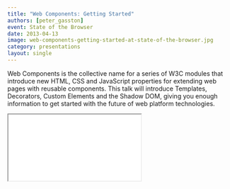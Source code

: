 ```yaml
---
title: "Web Components: Getting Started"
authors: [peter_gasston]
event: State of the Browser
date: 2013-04-13
image: web-components-getting-started-at-state-of-the-browser.jpg
category: presentations
layout: single
---
```


Web Components is the collective name for a series of W3C modules that introduce
new HTML, CSS and JavaScript properties for extending web pages with reusable
components. This talk will introduce Templates, Decorators, Custom Elements and
the Shadow DOM, giving you enough information to get started with the future of
web platform technologies.

<!-- Read more -->

<div class="video-wrap">
    <iframe src="//player.vimeo.com/video/68212204?byline=0&amp;portrait=0&amp;color=ff9933"></iframe>
</div>

<script async class="speakerdeck-embed" data-id="c2179e708c460130ca7e1231392d706a" data-ratio="1.33507170795306" src="//speakerdeck.com/assets/embed.js"></script>
